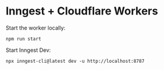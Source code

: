 # Inngest + Cloudflare Workers

Start the worker locally: 

```
npm run start
```

Start Inngest Dev: 

```
npx inngest-cli@latest dev -u http://localhost:8787
```
